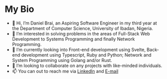# My Bio 

- 👋 Hi, I’m Daniel Brai, an Aspiring Software Engineer in my third year at the Department of Computer Science, University of Ibadan, Nigeria.
- 👀 I’m interested in solving problems in the areas of Full-Stack Web Development to Systems Programming and finally Network Programming.
- 🌱 I’m currently looking into Front-end development using Svelte, Back-end development using Typescript, Ruby and Python; Network and System Programming using Golang and/or Rust.
- 👯 I’m looking to collaborate on any projects with like-minded individuals.
- 📫 You can out to reach me via [LinkedIn](https://www.linkedin.com/in/daniel-brai-12baa21a3/) and [E-mail](mailto:danielbrai.dev@gmail.com)
<!--
**Daniel-Brai/Daniel-Brai** is a ✨ _special_ ✨ repository because its `README.md` (this file) appears on your GitHub profile.

Here are some ideas to get you started:

- 🔭 I’m currently working on ...
- 🌱 I’m currently learning ...
-  I’m looking to collaborate on ...
- 🤔 I’m looking for help with ...
- 💬 Ask me about ...
- 📫 How to reach me: ...
- 😄 Pronouns: ...
- ⚡ Fun fact: ...
-->
